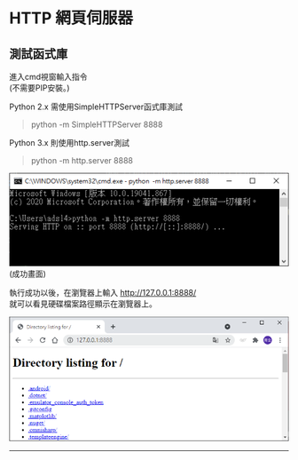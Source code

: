 # HTTP 網頁伺服器
## 測試函式庫
進入cmd視窗輸入指令<br/>
(不需要PIP安裝。)<br/>

Python 2.x 需使用SimpleHTTPServer函式庫測試
>python -m SimpleHTTPServer 8888

Python 3.x 則使用http.server測試
>python -m http.server 8888

![cmdTest](./IMG/cmdTest.png)
<br/>(成功畫面)

執行成功以後，在瀏覽器上輸入 http://127.0.0.1:8888/ 
<br/>就可以看見硬碟檔案路徑顯示在瀏覽器上。

![httptest](./IMG/HTTPTest.png)

---
